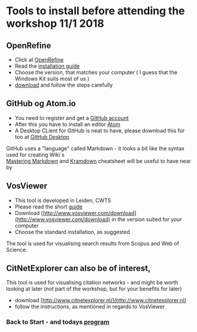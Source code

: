 # Tools to install before attending the workshop 11/1 2018

## OpenRefine

- Click at [OpenRefine](http://openrefine.org/download.html)
- Read the [installation guide](https://github.com/OpenRefine/OpenRefine/wiki/Installation-Instructions)
- Choose the version, that matches your computer ( I guess that the Windows Kit suits most of us )
- [download](https://github.com/OpenRefine/OpenRefine/releases/download/2.7/openrefine-win-2.7.zip) and follow the steps carefully

## GitHub og Atom.io

- You need to register and get a [GitHub account](https://github.com)
- After this you have to install an editor [Atom](https://atom.io/)
- A Desktop CLient for GitHub is neat to have, please download this for too at [GitHub Desktop](https://desktop.github.com/)

GitHub uses a "language" called Markdown - it looks a bit like the syntax used for creating Wiki´s  
[Mastering Markdown](https://guides.github.com/features/mastering-markdown/) and [Kramdown](https://kramdown.gettalong.org/quickref.html) cheatsheet will be useful to have near by

## VosViewer

- This tool is developed in Leiden, CWTS
- Please read the short [guide](http://www.vosviewer.com/download#Instructions)
- Download [http://www.vosviewer.com/download](http://www.vosviewer.com/download) in the version suited for your computer
- Choose the standard installation, as suggested

The tool is used for visualising search results from Scopus and Web of Science.

## CitNetExplorer can also be of interest,

This tool is used for visualising citation networks - and might be worth looking at later (not part of the workshop, but for your benefits for later)

- download [http://www.citnetexplorer.nl/](http://www.citnetexplorer.nl)
- follow the instructions, as mentioned in regards to VosViewer

### Back to Start - and todays [program](Program.md)
